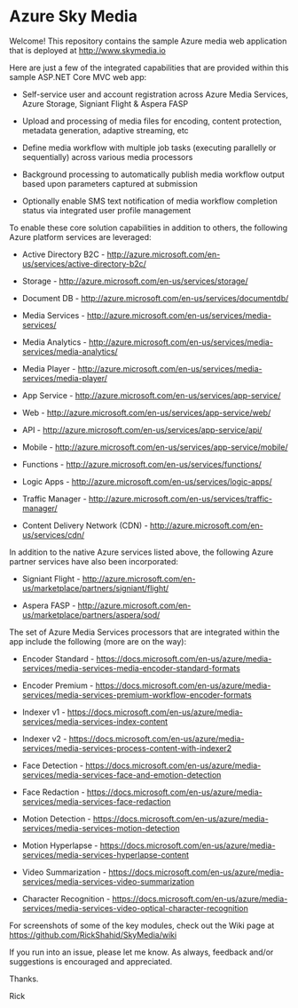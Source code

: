 # Azure Sky Media

Welcome! This repository contains the sample Azure media web application that is deployed at http://www.skymedia.io

Here are just a few of the integrated capabilities that are provided within this sample ASP.NET Core MVC web app:

* Self-service user and account registration across Azure Media Services, Azure Storage, Signiant Flight & Aspera FASP

* Upload and processing of media files for encoding, content protection, metadata generation, adaptive streaming, etc

* Define media workflow with multiple job tasks (executing parallelly or sequentially) across various media processors

* Background processing to automatically publish media workflow output based upon parameters captured at submission

* Optionally enable SMS text notification of media workflow completion status via integrated user profile management

To enable these core solution capabilities in addition to others, the following Azure platform services are leveraged:

* Active Directory B2C - http://azure.microsoft.com/en-us/services/active-directory-b2c/

* Storage - http://azure.microsoft.com/en-us/services/storage/

* Document DB - http://azure.microsoft.com/en-us/services/documentdb/

* Media Services - http://azure.microsoft.com/en-us/services/media-services/

 * Media Analytics - http://azure.microsoft.com/en-us/services/media-services/media-analytics/
 
 * Media Player - http://azure.microsoft.com/en-us/services/media-services/media-player/

* App Service - http://azure.microsoft.com/en-us/services/app-service/

 * Web - http://azure.microsoft.com/en-us/services/app-service/web/

 * API - http://azure.microsoft.com/en-us/services/app-service/api/
 
 * Mobile - http://azure.microsoft.com/en-us/services/app-service/mobile/
 
 * Functions - http://azure.microsoft.com/en-us/services/functions/

* Logic Apps - http://azure.microsoft.com/en-us/services/logic-apps/

* Traffic Manager - http://azure.microsoft.com/en-us/services/traffic-manager/

* Content Delivery Network (CDN) - http://azure.microsoft.com/en-us/services/cdn/

In addition to the native Azure services listed above, the following Azure partner services have also been incorporated:

* Signiant Flight - http://azure.microsoft.com/en-us/marketplace/partners/signiant/flight/

* Aspera FASP - http://azure.microsoft.com/en-us/marketplace/partners/aspera/sod/

The set of Azure Media Services processors that are integrated within the app include the following (more are on the way):

* Encoder Standard - https://docs.microsoft.com/en-us/azure/media-services/media-services-media-encoder-standard-formats

* Encoder Premium - https://docs.microsoft.com/en-us/azure/media-services/media-services-premium-workflow-encoder-formats

* Indexer v1 - https://docs.microsoft.com/en-us/azure/media-services/media-services-index-content

* Indexer v2 - https://docs.microsoft.com/en-us/azure/media-services/media-services-process-content-with-indexer2

* Face Detection - https://docs.microsoft.com/en-us/azure/media-services/media-services-face-and-emotion-detection

* Face Redaction - https://docs.microsoft.com/en-us/azure/media-services/media-services-face-redaction

* Motion Detection - https://docs.microsoft.com/en-us/azure/media-services/media-services-motion-detection

* Motion Hyperlapse - https://docs.microsoft.com/en-us/azure/media-services/media-services-hyperlapse-content

* Video Summarization - https://docs.microsoft.com/en-us/azure/media-services/media-services-video-summarization

* Character Recognition - https://docs.microsoft.com/en-us/azure/media-services/media-services-video-optical-character-recognition

For screenshots of some of the key modules, check out the Wiki page at https://github.com/RickShahid/SkyMedia/wiki

If you run into an issue, please let me know. As always, feedback and/or suggestions is encouraged and appreciated.

Thanks.

Rick
